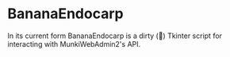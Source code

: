 # BananaEndocarp
In its current form BananaEndocarp is a dirty (:smoking:) Tkinter script for interacting with MunkiWebAdmin2's API.
